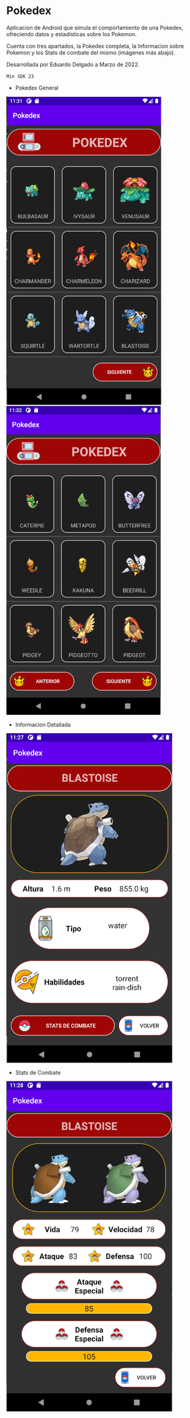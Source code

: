 # Pokedex
Aplicacion de Android que simula el comportamiento de una Pokedex, ofreciendo datos y estadísticas sobre los Pokemon.

Cuenta con tres apartados, la Pokedex completa, la Informacion sobre Pokemon y los Stats de combate del mismo (imágenes más abajo).

Desarrollada por Eduardo Delgado a Marzo de 2022.

```
Min SDK 23
```
- Pokedex General
                                                    
![](Imagenes/Pokedex-Main.png)
![](Imagenes/Pokedex-Main2.png)
                       
- Informacion Detallada 
                                          
![](Imagenes/PokedexInfoGeneral.png)

- Stats de Combate
                                     
![](Imagenes/PokedexStats.png)
